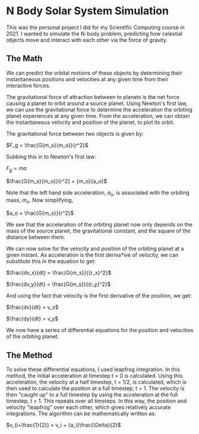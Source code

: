 # N Body Solar System Simulation

This was the personal project I did for my Scientific Computing course in 2021. I wanted to simulate the N-body problem, predicting how celestial objects move and interact with each other via the force of gravity. 

## The Math 

We can predict the orbital motions of these objects by determining their instantaneous positions and velocities at any given time from their interactive forces. 

The gravitational force of attraction between to planets is the net force causing a planet to orbit around a source planet. Using Newton's first law, we can use the gravitational force to determine the acceleration the orbiting planet experiences at any given time. From the acceleration, we can obtain the instantaneous velocity and position of the planet, to plot its orbit. 

The gravitational force between two objects is given by:

$F_g = \frac{G{m_s}{m_o}}{r^2}$

Subbing this in to Newton's first law: 

$F_g = ma$ 

$\frac{G{m_s}{m_o}}{r^2} = {m_o}{a_o}$ 

Note that the left hand side acceleration, $a_o$, is associated with the orbiting mass, $m_o$. Now simplifying, 

$a_o = \frac{G{m_s}}{r^2}$

We see that the acceleration of the orbiting planet now only depends on the mass of the source planet, the gravitational constant, and the square of the distance between them. 

We can now solve for the velocity and position of the orbiting planet at a given instant. As acceleration is the first deriva†ive of velocity, we can substitute this in the equation to get: 

$\frac{dv_x}{dt} = \frac{G{m_s}}{{r_x}^2}$

$\frac{dv_y}{dt} = \frac{G{m_s}}{{r_y}^2}$

And using the fact that velocity is the first derivative of the position, we get: 

$\frac{dx}{dt} = v_x$

$\frac{dy}{dt} = v_y$

We now have a series of differential equations for the position and velocities of the orbiting planet. 

## The Method 

To solve these differential equations, I used leapfrog integration. In this method, the initial acceleration at timestep t = 0 is calculated. Using this acceleration, the velocity at a half timestep, t = 1/2,  is calculated, which is then used to calculate the position at a full timestep, t = 1. The velocity is then "caught up" to a full timestep by using the acceleration at the full timestep, t = 1. This repeats over all timsteps. In this way, the position and velocity "leapfrog" over each other, which gives relatively accurate integrations. The algorithm can be mathematically written as: 

$v_{i+\frac{1}{2}} = v_i + {a_i}\frac{\Delta}{2}$









